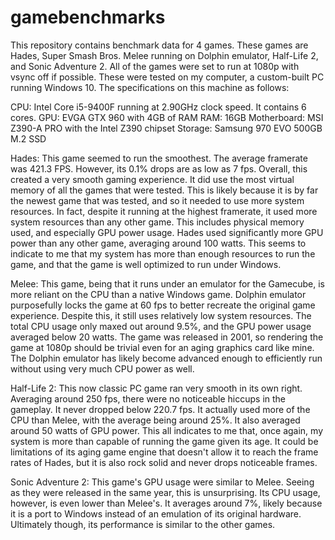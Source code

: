 # gamebenchmarks

This repository contains benchmark data for 4 games. These games are Hades, Super Smash Bros. Melee running on Dolphin emulator, Half-Life 2, and Sonic Adventure 2. All of the games were set to run at 1080p with vsync off if possible. These were tested on my computer, a custom-built PC running Windows 10. The specifications on this machine as follows:

CPU: Intel Core i5-9400F running at 2.90GHz clock speed. It contains 6 cores.
GPU: EVGA GTX 960 with 4GB of RAM
RAM: 16GB
Motherboard: MSI Z390-A PRO with the Intel Z390 chipset
Storage: Samsung 970 EVO 500GB M.2 SSD

Hades: This game seemed to run the smoothest. The average framerate was 421.3 FPS. However, its 0.1% drops are as low as 7 fps. Overall, this created a very smooth gaming experience. It did use the most virtual memory of all the games that were tested. This is likely because it is by far the newest game that was tested, and so it needed to use more system resources. In fact, despite it running at the highest framerate, it used more system resources than any other game. This includes physical memory used, and especially GPU power usage. Hades used significantly more GPU power than any other game, averaging around 100 watts. This seems to indicate to me that my system has more than enough resources to run the game, and that the game is well optimized to run under Windows.

Melee: This game, being that it runs under an emulator for the Gamecube, is more reliant on the CPU than a native Windows game. Dolphin emulator purposefully locks the game at 60 fps to better recreate the original game experience. Despite this, it still uses relatively low system resources. The total CPU usage only maxed out around 9.5%, and the GPU power usage averaged below 20 watts. The game was released in 2001, so rendering the game at 1080p should be trivial even for an aging graphics card like mine. The Dolphin emulator has likely become advanced enough to efficiently run without using very much CPU power as well.

Half-Life 2: This now classic PC game ran very smooth in its own right. Averaging around 250 fps, there were no noticeable hiccups in the gameplay. It never dropped below 220.7 fps. It actually used more of the CPU than Melee, with the average being around 25%. It also averaged around 50 watts of GPU power. This all indicates to me that, once again, my system is more than capable of running the game given its age. It could be limitations of its aging game engine that doesn't allow it to reach the frame rates of Hades, but it is also rock solid and never drops noticeable frames.  

Sonic Adventure 2: This game's GPU usage were similar to Melee. Seeing as they were released in the same year, this is unsurprising. Its CPU usage, however, is even lower than Melee's. It averages around 7%, likely because it is a port to Windows instead of an emulation of its original hardware. Ultimately though, its performance is similar to the other games.